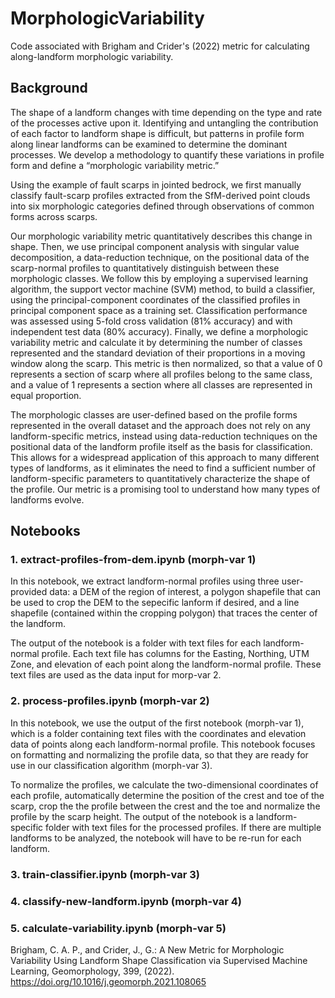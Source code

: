 # MorphologicVariability
 Code associated with Brigham and Crider's (2022) metric for calculating along-landform morphologic variability.

## Background
The shape of a landform changes with time depending on the type and rate of the processes active upon it. Identifying and untangling the contribution of each factor to landform shape is difficult, but patterns in profile form along linear landforms can be examined to determine the dominant processes. We develop a methodology to quantify these variations in profile form and define a “morphologic variability metric.”

Using the example of fault scarps in jointed bedrock, we first manually classify fault-scarp profiles extracted from the SfM-derived point clouds into six morphologic categories defined through observations of common forms across scarps.

Our morphologic variability metric quantitatively describes this change in shape. Then, we use principal component analysis with singular value decomposition, a data-reduction technique, on the positional data of the scarp-normal profiles to quantitatively distinguish between these morphologic classes. We follow this by employing a supervised learning algorithm, the support vector machine (SVM) method, to build a classifier, using the principal-component coordinates of the classified profiles in principal component space as a training set. Classification performance was assessed using 5-fold cross validation (81% accuracy) and with independent test data (80% accuracy). Finally, we define a morphologic variability metric and calculate it by determining the number of classes represented and the standard deviation of their proportions in a moving window along the scarp. This metric is then normalized, so that a value of 0 represents a section of scarp where all profiles belong to the same class, and a value of 1 represents a section where all classes are represented in equal proportion. 

The morphologic classes are user-defined based on the profile forms represented in the overall dataset and the approach does not rely on any landform-specific metrics, instead using data-reduction techniques on the positional data of the landform profile itself as the basis for classification. This allows for a widespread application of this approach to many different types of landforms, as it eliminates the need to find a sufficient number of landform-specific parameters to quantitatively characterize the shape of the profile. Our metric is a promising tool to understand how many types of landforms evolve.

## Notebooks
### 1. extract-profiles-from-dem.ipynb (morph-var 1)
In this notebook, we extract landform-normal profiles using three user-provided data: a DEM of the region of interest, a polygon shapefile that can be used to crop the DEM to the sepecific lanform if desired, and a line shapefile (contained within the cropping polygon) that traces the center of the landform.

The output of the notebook is a folder with text files for each landform-normal profile. Each text file has columns for the Easting, Northing, UTM Zone, and elevation of each point along the landform-normal profile. These text files are used as the data input for morp-var 2.

### 2. process-profiles.ipynb (morph-var 2)
In this notebook, we use the output of the first notebook (morph-var 1), which is a folder containing text files with the coordinates and elevation data of points along each landform-normal profile. This notebook focuses on formatting and normalizing the profile data, so that they are ready for use in our classification algorithm (morph-var 3).

To normalize the profiles, we calculate the two-dimensional coordinates of each profile, automatically determine the position of the crest and toe of the scarp, crop the the profile between the crest and the toe and normalize the profile by the scarp height. The output of the notebook is a landform-specific folder with text files for the processed profiles. If there are multiple landforms to be analyzed, the notebook will have to be re-run for each landform. 
### 3. train-classifier.ipynb (morph-var 3)

### 4. classify-new-landform.ipynb (morph-var 4)

### 5. calculate-variability.ipynb (morph-var 5)

Brigham, C. A. P., and Crider, J., G.: A New Metric for Morphologic Variability Using Landform Shape Classification via Supervised Machine Learning, Geomorphology, 399, (2022). https://doi.org/10.1016/j.geomorph.2021.108065
